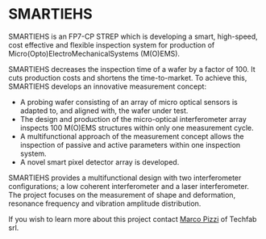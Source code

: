 # SMARTIEHS

SMARTIEHS is an FP7-CP STREP which is developing a smart, high-speed, cost effective and flexible inspection system for production of Micro(Opto)ElectroMechanicalSystems (M(O)EMS).
<!--break-->
SMARTIEHS decreases the inspection time of a wafer by a factor of 100. It cuts production costs and shortens the time-to-market. To achieve this, SMARTIEHS develops an innovative measurement concept:   
 
* A probing wafer consisting of an array of micro optical sensors is adapted to, and aligned with, the wafer under test.  
* The design and production of the micro-optical interferometer array inspects 100 M(O)EMS structures within only one measurement cycle.  
* A multifunctional approach of the measurement concept allows the inspection of passive and active parameters within one inspection system.  
* A novel smart pixel detector array is developed.  

SMARTIEHS provides a multifunctional design with two interferometer configurations; a low coherent interferometer and a laser interferometer. The project focuses on the measurement of shape and deformation, resonance frequency and vibration amplitude distribution.  
  
If you wish to learn more about this project contact [Marco Pizzi](mailto:marco.pizzi@techfabmnt.it) of Techfab srl.